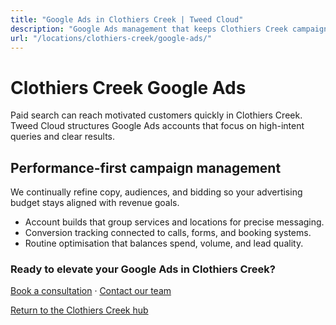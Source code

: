 ```yaml
---
title: "Google Ads in Clothiers Creek | Tweed Cloud"
description: "Google Ads management that keeps Clothiers Creek campaigns efficient and measurable."
url: "/locations/clothiers-creek/google-ads/"
---
```


# Clothiers Creek Google Ads

Paid search can reach motivated customers quickly in Clothiers Creek. Tweed Cloud structures Google Ads accounts that focus on high-intent queries and clear results.

## Performance-first campaign management

We continually refine copy, audiences, and bidding so your advertising budget stays aligned with revenue goals.

- Account builds that group services and locations for precise messaging.
- Conversion tracking connected to calls, forms, and booking systems.
- Routine optimisation that balances spend, volume, and lead quality.

### Ready to elevate your Google Ads in Clothiers Creek?

[Book a consultation](/consultation/) · [Contact our team](/contact/)

[Return to the Clothiers Creek hub](/locations/clothiers-creek/)
